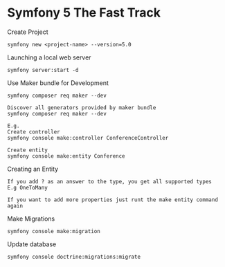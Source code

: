 # Symfony 5 The Fast Track

Create Project
```
symfony new <project-name> --version=5.0
```

Launching a local web server
```
symfony server:start -d
```

Use Maker bundle for Development
```
symfony composer req maker --dev

Discover all generators provided by maker bundle
symfony composer req maker --dev

E.g.
Create controller
symfony console make:controller ConferenceController

Create entity
symfony console make:entity Conference
```

Creating an Entity
```
If you add ? as an answer to the type, you get all supported types
E.g OneToMany

If you want to add more properties just runt the make entity command again
```

Make Migrations
```
symfony console make:migration
```

Update database
```
symfony console doctrine:migrations:migrate
```
